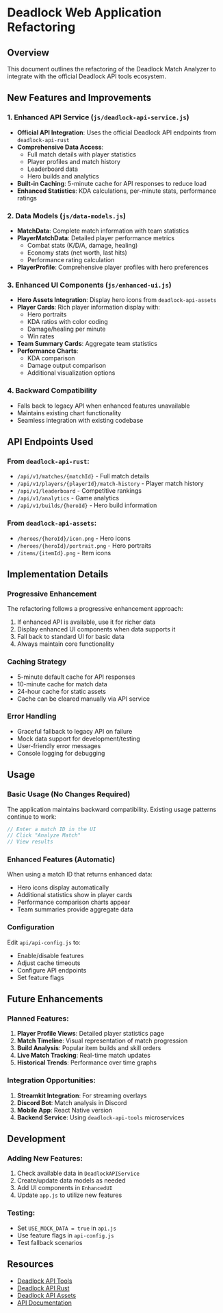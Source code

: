 # Deadlock Web Application Refactoring

## Overview
This document outlines the refactoring of the Deadlock Match Analyzer to integrate with the official Deadlock API tools ecosystem.

## New Features and Improvements

### 1. Enhanced API Service (`js/deadlock-api-service.js`)
- **Official API Integration**: Uses the official Deadlock API endpoints from `deadlock-api-rust`
- **Comprehensive Data Access**: 
  - Full match details with player statistics
  - Player profiles and match history
  - Leaderboard data
  - Hero builds and analytics
- **Built-in Caching**: 5-minute cache for API responses to reduce load
- **Enhanced Statistics**: KDA calculations, per-minute stats, performance ratings

### 2. Data Models (`js/data-models.js`)
- **MatchData**: Complete match information with team statistics
- **PlayerMatchData**: Detailed player performance metrics
  - Combat stats (K/D/A, damage, healing)
  - Economy stats (net worth, last hits)
  - Performance rating calculation
- **PlayerProfile**: Comprehensive player profiles with hero preferences

### 3. Enhanced UI Components (`js/enhanced-ui.js`)
- **Hero Assets Integration**: Display hero icons from `deadlock-api-assets`
- **Player Cards**: Rich player information display with:
  - Hero portraits
  - KDA ratios with color coding
  - Damage/healing per minute
  - Win rates
- **Team Summary Cards**: Aggregate team statistics
- **Performance Charts**: 
  - KDA comparison
  - Damage output comparison
  - Additional visualization options

### 4. Backward Compatibility
- Falls back to legacy API when enhanced features unavailable
- Maintains existing chart functionality
- Seamless integration with existing codebase

## API Endpoints Used

### From `deadlock-api-rust`:
- `/api/v1/matches/{matchId}` - Full match details
- `/api/v1/players/{playerId}/match-history` - Player match history
- `/api/v1/leaderboard` - Competitive rankings
- `/api/v1/analytics` - Game analytics
- `/api/v1/builds/{heroId}` - Hero build information

### From `deadlock-api-assets`:
- `/heroes/{heroId}/icon.png` - Hero icons
- `/heroes/{heroId}/portrait.png` - Hero portraits
- `/items/{itemId}.png` - Item icons

## Implementation Details

### Progressive Enhancement
The refactoring follows a progressive enhancement approach:
1. If enhanced API is available, use it for richer data
2. Display enhanced UI components when data supports it
3. Fall back to standard UI for basic data
4. Always maintain core functionality

### Caching Strategy
- 5-minute default cache for API responses
- 10-minute cache for match data
- 24-hour cache for static assets
- Cache can be cleared manually via API service

### Error Handling
- Graceful fallback to legacy API on failure
- Mock data support for development/testing
- User-friendly error messages
- Console logging for debugging

## Usage

### Basic Usage (No Changes Required)
The application maintains backward compatibility. Existing usage patterns continue to work:
```javascript
// Enter a match ID in the UI
// Click "Analyze Match"
// View results
```

### Enhanced Features (Automatic)
When using a match ID that returns enhanced data:
- Hero icons display automatically
- Additional statistics show in player cards
- Performance comparison charts appear
- Team summaries provide aggregate data

### Configuration
Edit `api/api-config.js` to:
- Enable/disable features
- Adjust cache timeouts
- Configure API endpoints
- Set feature flags

## Future Enhancements

### Planned Features:
1. **Player Profile Views**: Detailed player statistics page
2. **Match Timeline**: Visual representation of match progression
3. **Build Analysis**: Popular item builds and skill orders
4. **Live Match Tracking**: Real-time match updates
5. **Historical Trends**: Performance over time graphs

### Integration Opportunities:
1. **Streamkit Integration**: For streaming overlays
2. **Discord Bot**: Match analysis in Discord
3. **Mobile App**: React Native version
4. **Backend Service**: Using `deadlock-api-tools` microservices

## Development

### Adding New Features:
1. Check available data in `DeadlockAPIService`
2. Create/update data models as needed
3. Add UI components in `EnhancedUI`
4. Update `app.js` to utilize new features

### Testing:
- Set `USE_MOCK_DATA = true` in `api.js`
- Use feature flags in `api-config.js`
- Test fallback scenarios

## Resources

- [Deadlock API Tools](https://github.com/deadlock-api/deadlock-api-tools)
- [Deadlock API Rust](https://github.com/deadlock-api/deadlock-api-rust)
- [Deadlock API Assets](https://github.com/deadlock-api/deadlock-api-assets)
- [API Documentation](https://api.deadlock-api.com/docs)